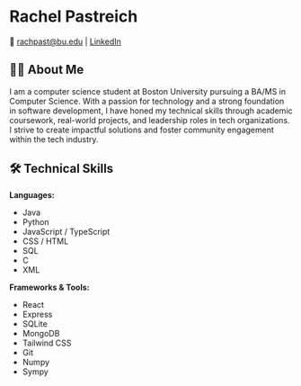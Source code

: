 # Rachel Pastreich

📧 rachpast@bu.edu | [LinkedIn](https://linkedin.com/in/rachel-pastreich)

## 👩‍💻 About Me
I am a computer science student at Boston University pursuing a BA/MS in Computer Science. With a passion for technology and a strong foundation in software development, I have honed my technical skills through academic coursework, real-world projects, and leadership roles in tech organizations. I strive to create impactful solutions and foster community engagement within the tech industry.

## 🛠️ Technical Skills

**Languages:**  
- Java  
- Python  
- JavaScript / TypeScript  
- CSS / HTML  
- SQL  
- C  
- XML  

**Frameworks & Tools:**  
- React  
- Express  
- SQLite  
- MongoDB  
- Tailwind CSS  
- Git  
- Numpy  
- Sympy
